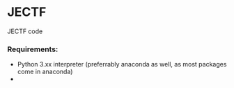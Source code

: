 # JECTF
JECTF code



### Requirements:

- Python 3.xx interpreter (preferrably anaconda as well, as most packages come in anaconda)
- 
